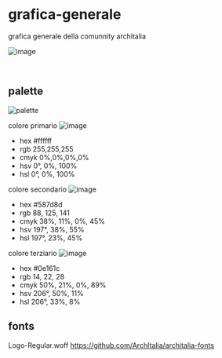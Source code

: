 # grafica-generale
grafica generale della comunnity architalia

![image](https://github.com/ArchItalia/grafica-generale/assets/117321045/b82a6517-fe45-4d9e-8877-15a1d0e31d1a)


<br>

## palette

![palette](https://github.com/ArchItalia/grafica-generale/assets/117321045/bb91cc92-37bb-43fd-93a5-49d5eb7acc8f)



colore primario ![image](https://github.com/ArchItalia/grafica-generale/assets/117321045/85b968ab-bf58-4776-ad06-43cf884a1ec7)


 * hex #ffffff
 * rgb 255,255,255
 * cmyk 0%,0%,0%,0%
 * hsv 0°, 0%, 100%
 * hsl 0°, 0%, 100%

colore secondario ![image](https://github.com/ArchItalia/grafica-generale/assets/117321045/d2a265d6-582c-44c4-8eae-7c9063d6afa2)


  
 * hex #587d8d
 * rgb 88, 125, 141
 * cmyk 38%, 11%, 0%, 45%
 * hsv 197°, 38%, 55%
 * hsl 197°, 23%, 45%

colore terziario ![image](https://github.com/ArchItalia/grafica-generale/assets/117321045/4cd3a83e-40b6-414f-aa13-6b7b24ced5e5)

 * hex #0e161c
 * rgb 14, 22, 28
 * cmyk 50%, 21%, 0%, 89%
 * hsv 206°, 50%, 11%
 * hsl 206°, 33%, 8%

## fonts

Logo-Regular.woff
https://github.com/ArchItalia/architalia-fonts















